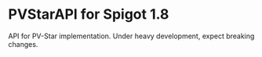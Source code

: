 PVStarAPI for Spigot 1.8
================

API for PV-Star implementation. Under heavy development, expect breaking changes.
